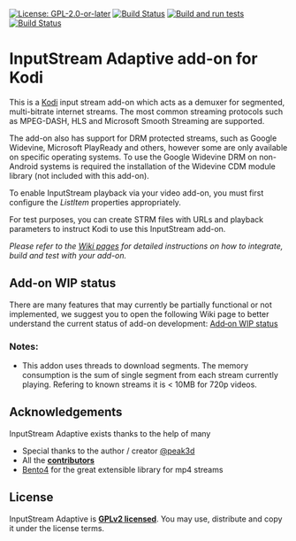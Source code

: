 [![License: GPL-2.0-or-later](https://img.shields.io/badge/License-GPL%20v2+-blue.svg)](LICENSE.md)
[![Build Status](https://dev.azure.com/teamkodi/binary-addons/_apis/build/status/xbmc.inputstream.adaptive?branchName=Nexus)](https://dev.azure.com/teamkodi/binary-addons/_build/latest?definitionId=79&branchName=Nexus)
[![Build and run tests](https://github.com/xbmc/inputstream.adaptive/actions/workflows/build.yml/badge.svg?branch=Nexus)](https://github.com/xbmc/inputstream.adaptive/actions/workflows/build.yml)
[![Build Status](https://jenkins.kodi.tv/view/Addons/job/xbmc/job/inputstream.adaptive/job/Nexus/badge/icon)](https://jenkins.kodi.tv/blue/organizations/jenkins/xbmc%2Finputstream.adaptive/branches/)

# InputStream Adaptive add-on for Kodi

This is a [Kodi](https://kodi.tv) input stream add-on which acts as a demuxer for segmented, multi-bitrate internet streams. The most common streaming protocols such as MPEG-DASH, HLS and Microsoft Smooth Streaming are supported.

The add-on also has support for DRM protected streams, such as Google Widevine, Microsoft PlayReady and others, however some are only available on specific operating systems. To use the Google Widevine DRM on non-Android systems is required the installation of the Widevine CDM module library (not included with this add-on).

To enable InputStream playback via your video add-on, you must first configure the *ListItem* properties appropriately.

For test purposes, you can create STRM files with URLs and playback parameters to instruct Kodi to use this InputStream add-on.

*Please refer to the [Wiki pages](https://github.com/xbmc/inputstream.adaptive/wiki) for detailed instructions on how to integrate, build and test with your add-on.*

## Add-on WIP status
There are many features that may currently be partially functional or not implemented, we suggest you to open the following Wiki page to better understand the current status of add-on development:
[Add‐on WIP status](https://github.com/xbmc/inputstream.adaptive/wiki/Add%E2%80%90on-WIP-status)

### Notes:
- This addon uses threads to download segments. The memory consumption is the sum of single segment from each stream currently playing. Refering to known streams it is < 10MB for 720p videos.

## Acknowledgements
InputStream Adaptive exists thanks to the help of many

* Special thanks to the author / creator [@peak3d](https://github.com/peak3d)
* All the **[contributors](https://github.com/xbmc/inputstream.adaptive/graphs/contributors)**
* [Bento4](https://www.bento4.com/) for the great extensible library for mp4 streams

## License
InputStream Adaptive is **[GPLv2 licensed](LICENSE.md)**. You may use, distribute and copy it under the license terms.
